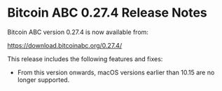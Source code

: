 # Bitcoin ABC 0.27.4 Release Notes

Bitcoin ABC version 0.27.4 is now available from:

  <https://download.bitcoinabc.org/0.27.4/>

This release includes the following features and fixes:
 - From this version onwards, macOS versions earlier than 10.15 are no longer supported.
